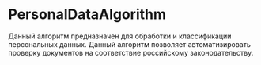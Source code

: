 # PersonalDataAlgorithm
Данный алгоритм предназначен для обработки и классификации персональных данных. Данный алгоритм позволяет автоматизировать проверку документов на соответствие российскому законодательству.
